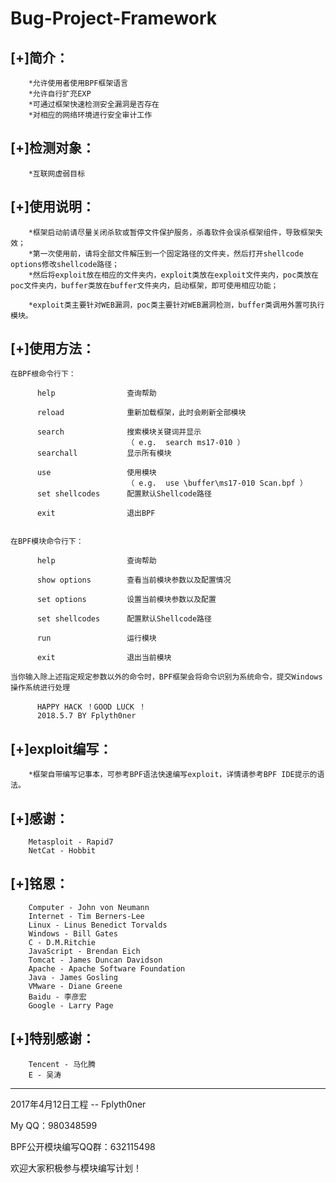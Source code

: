 Bug-Project-Framework
======================
[+]简介：
---------
		*允许使用者使用BPF框架语言
		*允许自行扩充EXP
		*可通过框架快速检测安全漏洞是否存在
		*对相应的网络环境进行安全审计工作


[+]检测对象：
---------------
		*互联网虚弱目标


[+]使用说明：
---------------
		*框架启动前请尽量关闭杀软或暂停文件保护服务，杀毒软件会误杀框架组件，导致框架失效；
		*第一次使用前，请将全部文件解压到一个固定路径的文件夹，然后打开shellcode options修改shellcode路径；
		*然后将exploit放在相应的文件夹内，exploit类放在exploit文件夹内，poc类放在poc文件夹内，buffer类放在buffer文件夹内，启动框架，即可使用相应功能；

		*exploit类主要针对WEB漏洞，poc类主要针对WEB漏洞检测，buffer类调用外置可执行模块。

[+]使用方法：
------------------

    在BPF根命令行下：

          help                查询帮助

          reload              重新加载框架，此时会刷新全部模块

          search              搜索模块关键词并显示
                              （ e.g.  search ms17-010 ）
          searchall           显示所有模块

          use                 使用模块
                              （ e.g.  use \buffer\ms17-010 Scan.bpf ）
          set shellcodes      配置默认Shellcode路径

          exit                退出BPF


    在BPF模块命令行下：

          help                查询帮助

          show options        查看当前模块参数以及配置情况

          set options         设置当前模块参数以及配置

          set shellcodes      配置默认Shellcode路径

          run                 运行模块

          exit                退出当前模块

    当你输入除上述指定规定参数以外的命令时，BPF框架会将命令识别为系统命令，提交Windows操作系统进行处理

          HAPPY HACK ！GOOD LUCK ！
          2018.5.7 BY Fplyth0ner


[+]exploit编写：
----------------
		*框架自带编写记事本，可参考BPF语法快速编写exploit，详情请参考BPF IDE提示的语法。


[+]感谢：
---------------
		Metasploit - Rapid7
		NetCat - Hobbit

[+]铭恩：
-----------
		Computer - John von Neumann
		Internet - Tim Berners-Lee
		Linux - Linus Benedict Torvalds
		Windows - Bill Gates
		C - D.M.Ritchie
		JavaScript - Brendan Eich
		Tomcat - James Duncan Davidson
		Apache - Apache Software Foundation
		Java - James Gosling
		VMware - Diane Greene
		Baidu - 李彦宏
		Google - Larry Page


[+]特别感谢：
-------------
		Tencent - 马化腾
		E - 吴涛

---------------------------------
2017年4月12日工程  -- Fplyth0ner

My QQ：980348599

BPF公开模块编写QQ群：632115498

欢迎大家积极参与模块编写计划！
